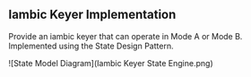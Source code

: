 Iambic Keyer Implementation
----

Provide an iambic keyer that can operate in Mode A or Mode B.
Implemented using the State Design Pattern.

![State Model Diagram](Iambic Keyer State Engine.png)